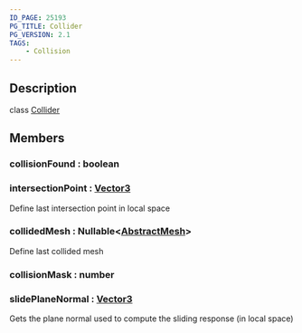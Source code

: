 ```yaml
---
ID_PAGE: 25193
PG_TITLE: Collider
PG_VERSION: 2.1
TAGS:
    - Collision
---
```

## Description

class [Collider](/classes/3.1/Collider)



## Members

### collisionFound : boolean


### intersectionPoint : [Vector3](/classes/3.1/Vector3)

Define last intersection point in local space
### collidedMesh : Nullable&lt;[AbstractMesh](/classes/3.1/AbstractMesh)&gt;

Define last collided mesh
### collisionMask : number


### slidePlaneNormal : [Vector3](/classes/3.1/Vector3)

Gets the plane normal used to compute the sliding response (in local space)
